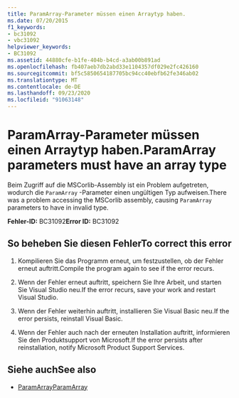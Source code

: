```yaml
---
title: ParamArray-Parameter müssen einen Arraytyp haben.
ms.date: 07/20/2015
f1_keywords:
- bc31092
- vbc31092
helpviewer_keywords:
- BC31092
ms.assetid: 44880cfe-b1fe-404b-b4cd-a3ab00b891ad
ms.openlocfilehash: fb407aeb7db2abd33e1104357df029e2fc426160
ms.sourcegitcommit: bf5c5850654187705bc94cc40ebfb62fe346ab02
ms.translationtype: MT
ms.contentlocale: de-DE
ms.lasthandoff: 09/23/2020
ms.locfileid: "91063148"
---
```

# <a name="paramarray-parameters-must-have-an-array-type"></a><span data-ttu-id="cccfe-102">ParamArray-Parameter müssen einen Arraytyp haben.</span><span class="sxs-lookup"><span data-stu-id="cccfe-102">ParamArray parameters must have an array type</span></span>

<span data-ttu-id="cccfe-103">Beim Zugriff auf die MSCorlib-Assembly ist ein Problem aufgetreten, wodurch die `ParamArray` -Parameter einen ungültigen Typ aufweisen.</span><span class="sxs-lookup"><span data-stu-id="cccfe-103">There was a problem accessing the MSCorlib assembly, causing `ParamArray` parameters to have in invalid type.</span></span>  
  
 <span data-ttu-id="cccfe-104">**Fehler-ID:** BC31092</span><span class="sxs-lookup"><span data-stu-id="cccfe-104">**Error ID:** BC31092</span></span>  
  
## <a name="to-correct-this-error"></a><span data-ttu-id="cccfe-105">So beheben Sie diesen Fehler</span><span class="sxs-lookup"><span data-stu-id="cccfe-105">To correct this error</span></span>  
  
1. <span data-ttu-id="cccfe-106">Kompilieren Sie das Programm erneut, um festzustellen, ob der Fehler erneut auftritt.</span><span class="sxs-lookup"><span data-stu-id="cccfe-106">Compile the program again to see if the error recurs.</span></span>  
  
2. <span data-ttu-id="cccfe-107">Wenn der Fehler erneut auftritt, speichern Sie Ihre Arbeit, und starten Sie Visual Studio neu.</span><span class="sxs-lookup"><span data-stu-id="cccfe-107">If the error recurs, save your work and restart Visual Studio.</span></span>  
  
3. <span data-ttu-id="cccfe-108">Wenn der Fehler weiterhin auftritt, installieren Sie Visual Basic neu.</span><span class="sxs-lookup"><span data-stu-id="cccfe-108">If the error persists, reinstall Visual Basic.</span></span>  
  
4. <span data-ttu-id="cccfe-109">Wenn der Fehler auch nach der erneuten Installation auftritt, informieren Sie den Produktsupport von Microsoft.</span><span class="sxs-lookup"><span data-stu-id="cccfe-109">If the error persists after reinstallation, notify Microsoft Product Support Services.</span></span>  
  
## <a name="see-also"></a><span data-ttu-id="cccfe-110">Siehe auch</span><span class="sxs-lookup"><span data-stu-id="cccfe-110">See also</span></span>

- [<span data-ttu-id="cccfe-111">ParamArray</span><span class="sxs-lookup"><span data-stu-id="cccfe-111">ParamArray</span></span>](../language-reference/modifiers/paramarray.md)
